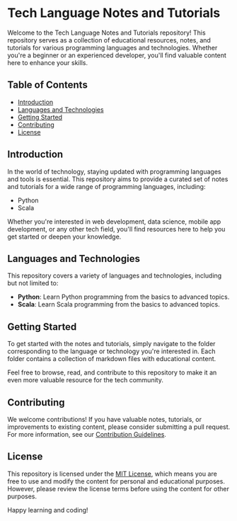 # Tech Language Notes and Tutorials

Welcome to the Tech Language Notes and Tutorials repository! This repository serves as a collection of educational resources, notes, and tutorials for various programming languages and technologies. Whether you're a beginner or an experienced developer, you'll find valuable content here to enhance your skills.

## Table of Contents

- [Introduction](#introduction)
- [Languages and Technologies](#languages-and-technologies)
- [Getting Started](#getting-started)
- [Contributing](#contributing)
- [License](#license)

## Introduction

In the world of technology, staying updated with programming languages and tools is essential. This repository aims to provide a curated set of notes and tutorials for a wide range of programming languages, including:

- Python
- Scala


Whether you're interested in web development, data science, mobile app development, or any other tech field, you'll find resources here to help you get started or deepen your knowledge.

## Languages and Technologies

This repository covers a variety of languages and technologies, including but not limited to:

- **Python**: Learn Python programming from the basics to advanced topics.
- **Scala**: Learn Scala programming from the basics to advanced topics.

## Getting Started

To get started with the notes and tutorials, simply navigate to the folder corresponding to the language or technology you're interested in. Each folder contains a collection of markdown files with educational content.

Feel free to browse, read, and contribute to this repository to make it an even more valuable resource for the tech community.

## Contributing

We welcome contributions! If you have valuable notes, tutorials, or improvements to existing content, please consider submitting a pull request. For more information, see our [Contribution Guidelines](CONTRIBUTING.md).

## License

This repository is licensed under the [MIT License](LICENSE), which means you are free to use and modify the content for personal and educational purposes. However, please review the license terms before using the content for other purposes.

Happy learning and coding!
